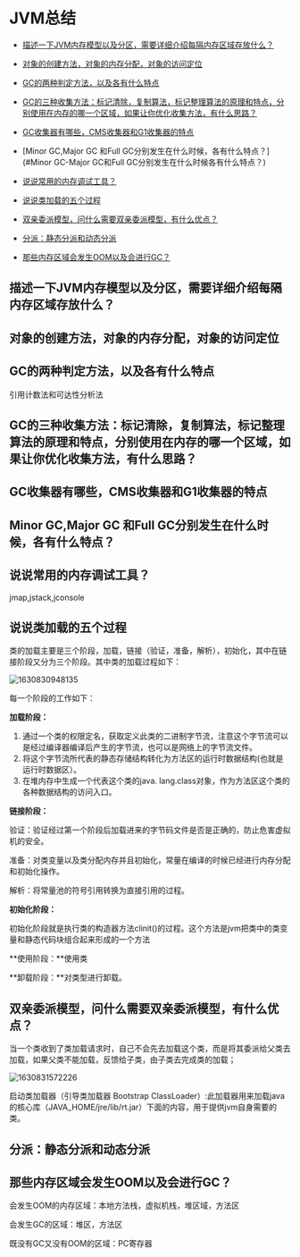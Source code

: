 # JVM总结

- [描述一下JVM内存模型以及分区，需要详细介绍每隔内存区域存放什么？](#描述一下JVM内存模型以及分区，需要详细介绍每隔内存区域存放什么？)

- [对象的创建方法，对象的内存分配，对象的访问定位](#对象的创建方法，对象的内存分配，对象的访问定位)
- [GC的两种判定方法，以及各有什么特点](#GC的两种判定方法，以及各有什么特点)

- [GC的三种收集方法：标记清除，复制算法，标记整理算法的原理和特点，分别使用在内存的哪一个区域，如果让你优化收集方法，有什么思路？](#GC的三种收集方法：标记清除，复制算法，标记整理算法的原理和特点，分别使用在内存的哪一个区域，如果让你优化收集方法，有什么思路？)

- [GC收集器有哪些，CMS收集器和G1收集器的特点](#GC收集器有哪些，CMS收集器和G1收集器的特点)

- [Minor GC,Major GC 和Full GC分别发生在什么时候，各有什么特点？](#Minor GC-Major GC和Full GC分别发生在什么时候各有什么特点？)

- [说说常用的内存调试工具？](#说说常用的内存调试工具？)

- [说说类加载的五个过程](#说说类加载的五个过程)
- [双亲委派模型，问什么需要双亲委派模型，有什么优点？](#双亲委派模型，问什么需要双亲委派模型，有什么优点？)
- [分派：静态分派和动态分派](#分派：静态分派和动态分派)
- [那些内存区域会发生OOM以及会进行GC？](#那些内存区域会发生OOM以及会进行GC？)

## 描述一下JVM内存模型以及分区，需要详细介绍每隔内存区域存放什么？

## 对象的创建方法，对象的内存分配，对象的访问定位



## GC的两种判定方法，以及各有什么特点

引用计数法和可达性分析法

## GC的三种收集方法：标记清除，复制算法，标记整理算法的原理和特点，分别使用在内存的哪一个区域，如果让你优化收集方法，有什么思路？



## GC收集器有哪些，CMS收集器和G1收集器的特点

## Minor GC,Major GC 和Full GC分别发生在什么时候，各有什么特点？



## 说说常用的内存调试工具？

jmap,jstack,jconsole

## 说说类加载的五个过程

类的加载主要是三个阶段，加载，链接（验证，准备，解析），初始化，其中在链接阶段又分为三个阶段。其中类的加载过程如下：

![1630830948135](https://tprzfbucket.oss-cn-beijing.aliyuncs.com/hadoop/202109/05/163549-672493.png)

每一个阶段的工作如下：

**加载阶段：**

1. 通过一个类的权限定名，获取定义此类的二进制字节流，注意这个字节流可以是经过编译器编译后产生的字节流，也可以是网络上的字节流文件。
2. 将这个字节流所代表的静态存储结构转化为方法区的运行时数据结构(也就是运行时数据区）。
3. 在堆内存中生成一个代表这个类的java. lang.class对象，作为方法区这个类的各种数据结构的访问入口。

**链接阶段：**

验证：验证经过第一个阶段后加载进来的字节码文件是否是正确的，防止危害虚拟机的安全。

准备：对类变量以及类分配内存并且初始化，常量在编译的时候已经进行内存分配和初始化操作。

解析：将常量池的符号引用转换为直接引用的过程。

**初始化阶段：**

初始化阶段就是执行类的构造器方法clinit()的过程。这个方法是jvm把类中的类变量和静态代码块组合起来形成的一个方法

**使用阶段：**使用类

**卸载阶段：**对类型进行卸载。

## 双亲委派模型，问什么需要双亲委派模型，有什么优点？

当一个类收到了类加载请求时，自己不会先去加载这个类，而是将其委派给父类去加载，如果父类不能加载，反馈给子类，由子类去完成类的加载；

![1630831572226](https://tprzfbucket.oss-cn-beijing.aliyuncs.com/hadoop/202109/05/164613-651750.png)

启动类加载器（引导类加载器 Bootstrap ClassLoader）:此加载器用来加载java的核心库（JAVA_HOME/jre/lib/rt.jar）下面的内容，用于提供jvm自身需要的类。

## 分派：静态分派和动态分派





## 那些内存区域会发生OOM以及会进行GC？

会发生OOM的内存区域：本地方法栈，虚拟机栈，堆区域，方法区

会发生GC的区域：堆区，方法区

既没有GC又没有OOM的区域：PC寄存器